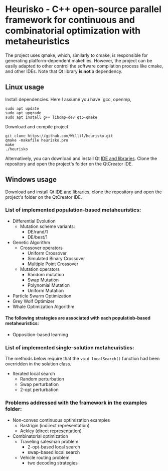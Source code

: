 # Heurisko - C++ open-source parallel framework for continuous and combinatorial optimization with metaheuristics
The project uses qmake, which, similarly to cmake, is responsible for generating platform-dependent makefiles. However, the project can be easily adapted to other control the software compilation process like cmake, and other IDEs. Note that Qt library <b>is not</b> a dependency.

## Linux usage 
Install dependencies. Here I assume you have `gcc, openmp, 
```  
sudo apt update
sudo apt upgrade
sudo apt install g++ libomp-dev qt5-qmake
```
Download and compile project.
``` 
git clone https://github.com/Willtl/heurisko.git
qmake -makefile heurisko.pro
make
./heurisko
```
Alternatively, you can download and install Qt [IDE and libraries](https://www.qt.io/download). Clone the repository and open the project's folder on the QtCreator IDE.

## Windows usage
Download and install Qt [IDE and libraries](https://www.qt.io/download), clone the repository and open the project's folder on the QtCreator IDE.

### List of implemented population-based metaheuristics:
- Differential Evolution
   - Mutation scheme variants:
      - DE/rand/1
      - DE/best/1
- Genetic Algorithm
   - Crossover operators
      - Uniform Crossover
      - Simulated Binary Crossover
      - Multiple Point Crossover 
   - Mutation operators
      - Random mutation
      - Swap Mutation
      - Polynomial Mutation
      - Uniform Mutation 
- Particle Swarm Optimization
- Grey Wolf Optimizer
- Whale Optimization Algorithm

#### The following strategies are associated with each populatiob-based metaheuristics:
- Opposition-based learning

### List of implemented single-solution metaheuristics:
The methods below require that the `void localSearch()` function had been overridden in the solution class.
- Iterated local search
   - Random perturbation
   - Swap perturbation
   - 2-opt perturbation

### Problems addressed with the framework in the examples folder:
- Non-convex continuous optimization examples
   - Rastrigin (indirect representation)
   - Ackley    (direct   representation)
- Combinatorial optimization
   - Traveling  salesman problem
      - 2-opt-based local search
      - swap-based local search
   - Vehicle routing problem
      - two decoding strategies 
   
